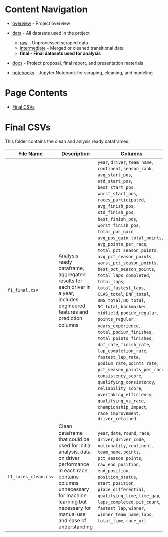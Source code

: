 # Content Navigation

- [overview](../../README.md) - Project overview

- [data](../../data/README.md) - All datasets used in the project
  - [raw](../../data/raw/README.md) - Unprocessed scraped data
  - [intermediate](../../data/intermediate/README.md) - Merged or cleaned transitional data
  - **final - Final datasets used for analysis**
- [docs](../../docs/README.md) - Project proposal, final report, and presentation materials
- [notebooks](../../notebooks/README.md) - Jupyter Notebook for scraping, cleaning, and modeling

# Page Contents

- [Final CSVs](#Final-CSVs)

# Final CSVs

This folder contains the clean and anlysis ready dataframes.

| File Name            | Description                                                                   | Columns                                      |
| -------------------- | ----------------------------------------------------------------------------- | ---------------------------------------------|
| `f1_final.csv`       | Analysis ready dataframe, aggregated results for each driver in a year, includes engineered features and prediction columns | `year`, `driver`, `team_name`, `continent`, `season_rank`, `avg_start_pos`, `std_start_pos`, `best_start_pos`, `worst_start_pos`, `races_participated`, `avg_finish_pos`, `std_finish_pos`, `best_finish_pos`, `worst_finish_pos`, `total_pos_gain`, `avg_pos_gain`, `total_points`, `avg_points_per_race`, `total_pct_season_points`, `avg_pct_season_points`, `worst_pct_season_points`, `best_pct_season_points`, `total_laps_completed`, `total_laps`, `total_fastest_laps`, `CLAS_total`, `DNF_total`, `DNS_total`, `DQ_total`, `NC_total`, `backmarker`, `midfield`, `podium_regular`, `points_regular`, `years_experience`, `total_podium_finishes`, `total_points_finishes`, `dnf_rate`, `finish_rate`, `lap_completion_rate`, `fastest_lap_rate`, `podium_rate`, `points_rate`, `pct_season_points_per_race`, `consistency_score`, `qualifying_consistency`, `reliability_score`, `overtaking_efficiency`, `qualifying_vs_race`, `championship_impact`, `race_improvement`, `driver_retained` |
| `f1_races_clean.csv` | Clean dataframe that could be used for initial analysis, data on driver performance in each race, contains columns unnecessary for machine learning but necessary for manual use and ease of understanding | `year`, `date`, `round`, `race`, `driver`, `driver_code`, `nationality`, `continent`, `team_name`, `points`, `pct_season_points`, `raw_end_position`, `end_position`, `position_status`, `start_position`, `place_differential`, `qualifying_time`, `time_gap`, `laps_completed`, `pit_count`, `fastest_lap`, `winner`, `winner_team_name`, `laps`, `total_time`, `race_url` |

